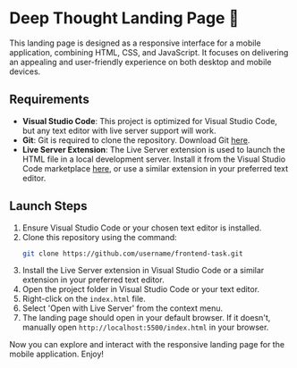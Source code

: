 # Deep Thought Landing Page 🚀 
This landing page is designed as a responsive interface for a mobile application, combining HTML, CSS, and JavaScript. It focuses on delivering an appealing and user-friendly experience on both desktop and mobile devices.

## Requirements
- **Visual Studio Code**: This project is optimized for Visual Studio Code, but any text editor with live server support will work.
- **Git**: Git is required to clone the repository. Download Git [here](https://git-scm.com/).
- **Live Server Extension**: The Live Server extension is used to launch the HTML file in a local development server. Install it from the Visual Studio Code marketplace [here](https://marketplace.visualstudio.com/items?itemName=ritwickdey.LiveServer), or use a similar extension in your preferred text editor.

## Launch Steps
1. Ensure Visual Studio Code or your chosen text editor is installed.
2. Clone this repository using the command:
   ```bash
   git clone https://github.com/username/frontend-task.git
   ```
3. Install the Live Server extension in Visual Studio Code or a similar extension in your preferred text editor.
4. Open the project folder in Visual Studio Code or your text editor.
5. Right-click on the `index.html` file.
6. Select 'Open with Live Server' from the context menu.
7. The landing page should open in your default browser. If it doesn't, manually open `http://localhost:5500/index.html` in your browser.

Now you can explore and interact with the responsive landing page for the mobile application. Enjoy!
